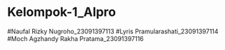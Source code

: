 # Kelompok-1_Alpro
#Naufal Rizky Nugroho_23091397113
#Lyris Pramularashati_23091397114
#Moch Agzhandy Rakha Pratama_23091397116
